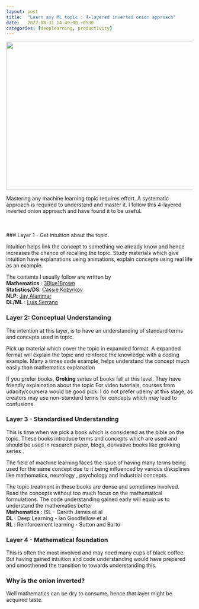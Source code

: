 ```yaml
---
layout: post
title:  "Learn any ML topic : 4-layered inverted onion approach"
date:   2022-08-31 14:49:00 +0530
categories: [deeplearning, productivity]
---
```


<img src="{{ site.baseurl }}/static/img/inverted_onion.png" style="height:400px;width:900px;"/>

Mastering any machine learning topic requires effort. A systematic approach is required to understand and master it. I follow this 4-layered inverted onion approach and have found it to be useful.

<br>
<br>
### Layer 1 - Get intuition about the topic. 

Intuition helps link the concept to something we already know and hence increases the chance of recalling the topic. Study materials which give intuition have explanations using animations, explain concepts using real life as an example.  

The contents I usually follow are written by
<br>
**Mathematics** : [3Blue1Brown](https://www.youtube.com/c/3blue1brown)
<br>
**Statistics/DS**:  [Cassie Kozyrkov](https://www.youtube.com/c/Kozyrkov)
<br>
**NLP**: [Jay Alammar](https://www.youtube.com/channel/UCmOwsoHty5PrmE-3QhUBfPQ)
<br>
**DL/ML** : [Luis Serrano](https://www.youtube.com/c/LuisSerrano)


### Layer 2:  Conceptual Understanding
The intention at this layer, is to have an understanding of standard terms and concepts used in topic. 

Pick up material which cover the topic in expanded format. A expanded format will explain the topic and reinforce the knowledge with a coding example. Many a times code example, helps understand the concept much easily than mathematics explanation

If you prefer books, **Groking** series  of books fall at this level. They have friendly explaination about the topic
For video tutorials, courses from udacity/coursera would be good pick. I do not prefer udemy at this stage, as creators may use non-standard terms for concepts which may lead to confusions.

 
### Layer 3 - Standardised Understanding
This is time when we pick a book which is considered as the bible on the topic. These books introduce terms  and concepts which are used and should be used in research paper, blogs, derivative books like grokking series . 

The field of machine learning faces the issue of having many terms being used for the same concept due to it being influenced by various disciplines like mathematics, neurology , psychology and industrial concepts.

The topic treatment in these books are dense and sometimes involved. Read the concepts without too much focus on the mathematical formulations. The code understanding gained early will equip us to understand the mathematics better
<br>
**Mathematics** : ISL - Gareth James et al
<br>
**DL** : Deep Learning - Ian Goodfellow et al
<br>
**RL** : Reinforcement learning - Sutton and Barto

### Layer 4 - Mathematical foundation
This is often the most involved and may need many cups of black coffee. But having gained intuition and code understanding would have prepared and smoothened the transition to towards understanding this.

### Why is the onion inverted?
Well mathematics can be dry to consume, hence that layer might be acquired taste.